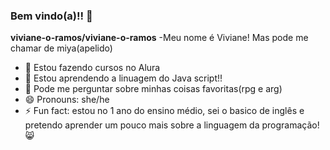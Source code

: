 ### Bem vindo(a)!! 👋

**viviane-o-ramos/viviane-o-ramos** 
 -Meu nome é Viviane! Mas pode me chamar de miya(apelido)
- 🔭 Estou fazendo cursos no Alura
- 🌱 Estou aprendendo a linuagem do Java script!!
- 💬 Pode me perguntar sobre minhas coisas favoritas(rpg e arg)
- 😄 Pronouns: she/he
- ⚡ Fun fact: estou no 1 ano do ensino médio, sei o basico de inglês e pretendo aprender um pouco mais sobre a linguagem da programação! 😸
